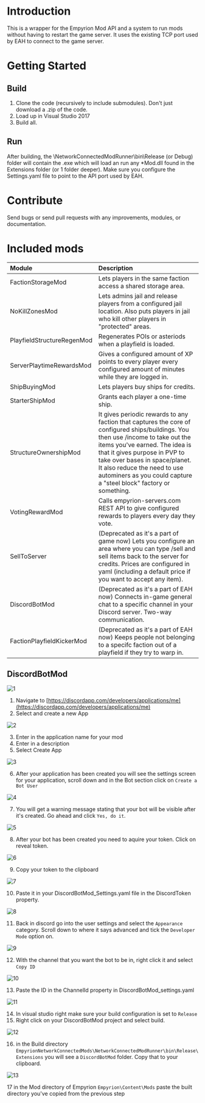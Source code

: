 # Introduction
This is a wrapper for the Empyrion Mod API and a system to run mods without having to restart the game server.  It uses the existing TCP port used by EAH to connect to the game server.

# Getting Started

## Build
1.  Clone the code (recursively to include submodules).  Don't just download a .zip of the code.
2.  Load up in Visual Studio 2017
3.  Build all.

 ## Run
After building, the \NetworkConnectedModRunner\bin\Release (or Debug) folder will contain the .exe which will load an run any *Mod.dll found in the Extensions folder (or 1 folder deeper).
Make sure you configure the Settings.yaml file to point to the API port used by EAH.

# Contribute
Send bugs or send pull requests with any improvements, modules, or documentation.

# Included mods
| Module | Description |
|:-----------|:-----------|
| FactionStorageMod | Lets players in the same faction access a shared storage area. |
| NoKillZonesMod | Lets admins jail and release players from a configured jail location.  Also puts players in jail who kill other players in "protected" areas. |
| PlayfieldStructureRegenMod | Regenerates POIs or asteriods when a playfield is loaded. |
| ServerPlaytimeRewardsMod | Gives a configured amount of XP points to every player every configured amount of minutes while they are logged in. |
| ShipBuyingMod | Lets players buy ships for credits. |
| StarterShipMod | Grants each player a one-time ship. |
| StructureOwnershipMod | It gives periodic rewards to any faction that captures the core of configured ships/buildings. You then use /income to take out the items you've earned. The idea is that it gives purpose in PVP to take over bases in space/planet. It also reduce the need to use autominers as you could capture a "steel block" factory or something. |
| VotingRewardMod | Calls empyrion-servers.com REST API to give configured rewards to players every day they vote. |
| SellToServer | (Deprecated as it's a part of game now) Lets you configure an area where you can type /sell and sell items back to the server for credits.  Prices are configured in yaml (including a default price if you want to accept any item). |
| DiscordBotMod | (Deprecated as it's a part of EAH now) Connects in-game general chat to a specific channel in your Discord server.  Two-way communication. |
| FactionPlayfieldKickerMod| (Deprecated as it's a part of EAH now) Keeps people not belonging to a specifc faction out of a playfield if they try to warp in. |




## DiscordBotMod

![1](Images/1.png)

1) Navigate to [https://discordapp.com/developers/applications/me](https://discordapp.com/developers/applications/me)
2) Select and create a new App

![2](Images/2.png)

3) Enter in the application name for your mod
4) Enter in a description
5) Select Create App

![3](Images/3.png)

6) After your application has been created you will see the settings screen for your application,
   scroll down and in the Bot section click on `Create a Bot User`
   
![4](Images/4.png)

7) You will get a warning message stating that your bot will be visible after it's created.
   Go ahead and click `Yes, do it`.
   
![5](Images/5.png)

8) After your bot has been created you need to aquire your token.  Click on reveal token.

![6](Images/6.png)

9) Copy your token to the clipboard

![7](Images/7.png)

10) Paste it in your DiscordBotMod_Settings.yaml file in the DiscordToken property.

![8](Images/8.png)

11) Back in discord go into the user settings and select the `Appearance` category.  Scroll down
    to where it says advanced and tick the `Developer Mode` option on.
    
![9](Images/9.png)

12) With the channel that you want the bot to be in, right click it and select `Copy ID`

![10](Images/10.png)

13) Paste the ID in the ChannelId property in DiscordBotMod_settings.yaml

![11](Images/11.png)

14) In visual studio right make sure your build configuration is set to `Release`
15) Right click on your DiscordBotMod project and select build.

![12](Images/12.png)

16) in the Build directory `EmpyrionNetworkConnectedMods\NetworkConnectedModRunner\bin\Release\Extensions`
    you will see a `DiscordBotMod` folder.  Copy that to your clipboard.
    
![13](Images/13.png)

17 in the Mod directory of Empyrion `Empyrion\Content\Mods` paste the built directory you've copied from the previous
   step